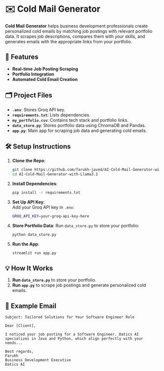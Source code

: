 # ✉️ Cold Mail Generator

**Cold Mail Generator** helps business development professionals create personalized cold emails by matching job postings with relevant portfolio data. It scrapes job descriptions, compares them with your skills, and generates emails with the appropriate links from your portfolio.

## 🚀 Features
- **Real-time Job Posting Scraping**
- **Portfolio Integration**
- **Automated Cold Email Creation**

## 🗂️ Project Files
- **`.env`**: Stores Groq API key.
- **`requirements.txt`**: Lists dependencies.
- **`my_portfolio.csv`**: Contains tech stack and portfolio links.
- **`data_store.py`**: Stores portfolio data using ChromaDB and Pandas.
- **`app.py`**: Main app for scraping job data and generating cold emails.

## 🛠️ Setup Instructions

1. **Clone the Repo**:
   ```bash
   git clone https://github.com/farukh-javed/AI-Cold-Mail-Generator-with-Llama3.1.git
   cd AI-Cold-Mail-Generator-with-Llama3.1
   ```

2. **Install Dependencies**:
   ```bash
   pip install -r requirements.txt
   ```

3. **Set Up API Key**:  
   Add your Groq API key in `.env`:
   ```bash
   GROQ_API_KEY=your-groq-api-key-here
   ```

4. **Store Portfolio Data**:
   Run `data_store.py` to store your portfolio:
   ```bash
   python data_store.py
   ```

5. **Run the App**:
   ```bash
   streamlit run app.py
   ```

## 💡 How It Works
1. **Run `data_store.py`** to store your portfolio.
2. **Run `app.py`** to scrape job postings and generate personalized cold emails.

## 📧 Example Email
```plaintext
Subject: Tailored Solutions for Your Software Engineer Role

Dear [Client],

I noticed your job posting for a Software Engineer. Datics AI specializes in Java and Python, which align perfectly with your needs...

Best regards,  
Farukh  
Business Development Executive  
Datics AI
```